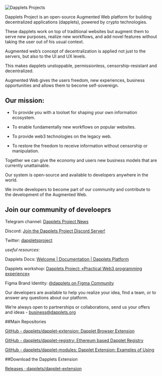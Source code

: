 ![Dapplets Projects](https://user-images.githubusercontent.com/51093278/182502707-ef4503e7-5483-425f-b1b8-54f88a968858.png)

Dapplets Project is an open-source Augmented Web platform for building decentralized applications (dapplets), powered by crypto technologies.

These dapplets work on top of traditional websites but augment them to serve new purposes, realize new workflows, and add novel features without taking the user out of his usual context.

Augmented web’s concept of decentralization is applied not just to the servers, but also to the UI and UX levels.

This makes dapplets unstoppable, permissionless, censorship-resistant and decentralized.

Augmented Web gives the users freedom, new experiences, business opportunities and allows them to become self-sovereign.

## Our mission:

- To provide you with a toolset for shaping your own information ecosystem.

- To enable fundamentally new workflows on popular websites.

- To provide web3 technologies on the legacy web.

- To restore the freedom to receive information without censorship or manipulation.

Together we can give the economy and users new business models that are currently unattainable.

Our system is open-source and available to developers anywhere in the world. 

We invite developers to become part of our community and contribute to the development of the Augmented Web.

## Join our community of develoeprs

Telegram channel: [Dapplets Project News](https://t.me/dapplets_project)

Discord: [Join the Dapplets Project Discord Server!](https://discord.gg/YcxbkcyjMV) 

Twitter: [dappletsproject](https://twitter.com/dappletsproject)

*useful resources:* 

Dapplets Docs: [Welcome | Documentation | Dapplets Platform](https://docs.dapplets.org/docs)

Dapplets workshop: [Dapplets Project: «Practical Web3 programming experience»](https://www.youtube.com/watch?v=gB0-iBByXuA) 

Figma Brand Identity: [@dapplets on Figma Community](https://www.figma.com/@dapplets)

Our developers are available to help you realize your idea, find a team, or to answer any questions about our platform.

We’re always open to partnerships or collaborations, send us your offers and ideas - [business@dapplets.org](mailto:business@dapplets.org)

##Main Repositories

[GitHub - dapplets/dapplet-extension: Dapplet Browser Extension](https://github.com/dapplets/dapplet-extension)

[GitHub - dapplets/dapplet-registry: Ethereum based Dapplet Registry](https://github.com/dapplets/dapplet-registry)

[GitHub - dapplets/dapplet-modules: Dapplet Extension: Examples of Using](https://github.com/dapplets/dapplet-modules) 

##Download the Dapplets Extension

[Releases · dapplets/dapplet-extension](https://github.com/dapplets/dapplet-extension/releases) 
